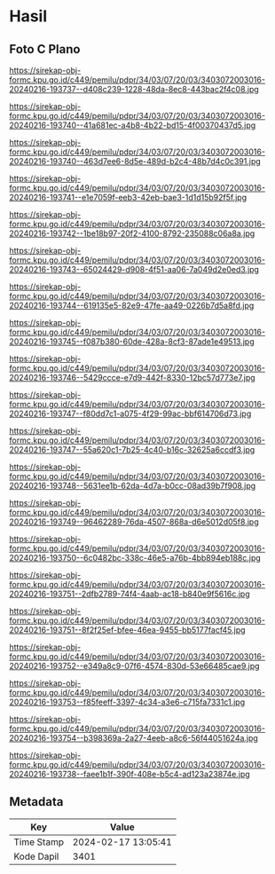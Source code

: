 # Hasil

## Foto C Plano

https://sirekap-obj-formc.kpu.go.id/c449/pemilu/pdpr/34/03/07/20/03/3403072003016-20240216-193737--d408c239-1228-48da-8ec8-443bac2f4c08.jpg

https://sirekap-obj-formc.kpu.go.id/c449/pemilu/pdpr/34/03/07/20/03/3403072003016-20240216-193740--41a681ec-a4b8-4b22-bd15-4f00370437d5.jpg

https://sirekap-obj-formc.kpu.go.id/c449/pemilu/pdpr/34/03/07/20/03/3403072003016-20240216-193740--463d7ee6-8d5e-489d-b2c4-48b7d4c0c391.jpg

https://sirekap-obj-formc.kpu.go.id/c449/pemilu/pdpr/34/03/07/20/03/3403072003016-20240216-193741--e1e7059f-eeb3-42eb-bae3-1d1d15b92f5f.jpg

https://sirekap-obj-formc.kpu.go.id/c449/pemilu/pdpr/34/03/07/20/03/3403072003016-20240216-193742--1be18b97-20f2-4100-8792-235088c06a8a.jpg

https://sirekap-obj-formc.kpu.go.id/c449/pemilu/pdpr/34/03/07/20/03/3403072003016-20240216-193743--65024429-d908-4f51-aa06-7a049d2e0ed3.jpg

https://sirekap-obj-formc.kpu.go.id/c449/pemilu/pdpr/34/03/07/20/03/3403072003016-20240216-193744--619135e5-82e9-47fe-aa49-0226b7d5a8fd.jpg

https://sirekap-obj-formc.kpu.go.id/c449/pemilu/pdpr/34/03/07/20/03/3403072003016-20240216-193745--f087b380-60de-428a-8cf3-87ade1e49513.jpg

https://sirekap-obj-formc.kpu.go.id/c449/pemilu/pdpr/34/03/07/20/03/3403072003016-20240216-193746--5429ccce-e7d9-442f-8330-12bc57d773e7.jpg

https://sirekap-obj-formc.kpu.go.id/c449/pemilu/pdpr/34/03/07/20/03/3403072003016-20240216-193747--f80dd7c1-a075-4f29-99ac-bbf614706d73.jpg

https://sirekap-obj-formc.kpu.go.id/c449/pemilu/pdpr/34/03/07/20/03/3403072003016-20240216-193747--55a620c1-7b25-4c40-b16c-32625a6ccdf3.jpg

https://sirekap-obj-formc.kpu.go.id/c449/pemilu/pdpr/34/03/07/20/03/3403072003016-20240216-193748--5631ee1b-62da-4d7a-b0cc-08ad39b7f908.jpg

https://sirekap-obj-formc.kpu.go.id/c449/pemilu/pdpr/34/03/07/20/03/3403072003016-20240216-193749--96462289-76da-4507-868a-d6e5012d05f8.jpg

https://sirekap-obj-formc.kpu.go.id/c449/pemilu/pdpr/34/03/07/20/03/3403072003016-20240216-193750--6c0482bc-338c-46e5-a76b-4bb894eb188c.jpg

https://sirekap-obj-formc.kpu.go.id/c449/pemilu/pdpr/34/03/07/20/03/3403072003016-20240216-193751--2dfb2789-74f4-4aab-ac18-b840e9f5616c.jpg

https://sirekap-obj-formc.kpu.go.id/c449/pemilu/pdpr/34/03/07/20/03/3403072003016-20240216-193751--8f2f25ef-bfee-46ea-9455-bb5177facf45.jpg

https://sirekap-obj-formc.kpu.go.id/c449/pemilu/pdpr/34/03/07/20/03/3403072003016-20240216-193752--e349a8c9-07f6-4574-830d-53e66485cae9.jpg

https://sirekap-obj-formc.kpu.go.id/c449/pemilu/pdpr/34/03/07/20/03/3403072003016-20240216-193753--f85feeff-3397-4c34-a3e6-c715fa7331c1.jpg

https://sirekap-obj-formc.kpu.go.id/c449/pemilu/pdpr/34/03/07/20/03/3403072003016-20240216-193754--b398369a-2a27-4eeb-a8c6-56f44051624a.jpg

https://sirekap-obj-formc.kpu.go.id/c449/pemilu/pdpr/34/03/07/20/03/3403072003016-20240216-193738--faee1b1f-390f-408e-b5c4-ad123a23874e.jpg


## Metadata

| Key        | Value               |
| ---------- | ------------------- |
| Time Stamp | 2024-02-17 13:05:41 |
| Kode Dapil | 3401                |



